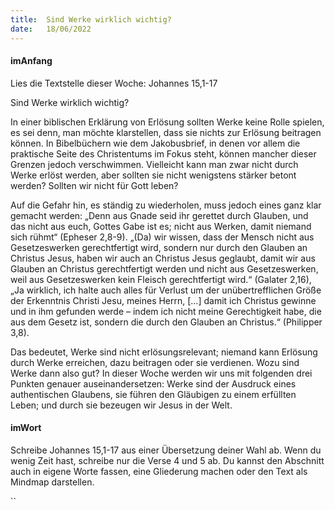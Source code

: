 ```yaml
---
title:  Sind Werke wirklich wichtig?
date:   18/06/2022
---
```


#### imAnfang

Lies die Textstelle dieser Woche: Johannes 15,1-17

Sind Werke wirklich wichtig?

In einer biblischen Erklärung von Erlösung sollten Werke keine Rolle spielen, es sei denn, man möchte klarstellen, dass sie nichts zur Erlösung beitragen können. In Bibelbüchern wie dem Jakobusbrief, in denen vor allem die praktische Seite des Christentums im Fokus steht, können mancher dieser Grenzen jedoch verschwimmen. Vielleicht kann man zwar nicht durch Werke erlöst werden, aber sollten sie nicht wenigstens stärker betont werden? Sollten wir nicht für Gott leben?

Auf die Gefahr hin, es ständig zu wiederholen, muss jedoch eines ganz klar gemacht werden: „Denn aus Gnade seid ihr gerettet durch Glauben, und das nicht aus euch, Gottes Gabe ist es; nicht aus Werken, damit niemand sich rühmt“ (Epheser 2,8-9). „(Da) wir wissen, dass der Mensch nicht aus Gesetzeswerken gerechtfertigt wird, sondern nur durch den Glauben an Christus Jesus, haben wir auch an Christus Jesus geglaubt, damit wir aus Glauben an Christus gerechtfertigt werden und nicht aus Gesetzeswerken, weil aus Gesetzeswerken kein Fleisch gerechtfertigt wird.“ (Galater 2,16), „Ja wirklich, ich halte auch alles für Verlust um der unübertrefflichen Größe der Erkenntnis Christi Jesu, meines Herrn, […] damit ich Christus gewinne und in ihm gefunden werde – indem ich nicht meine Gerechtigkeit habe, die aus dem Gesetz ist, sondern die durch den Glauben an Christus.“ (Philipper 3,8).

Das bedeutet, Werke sind nicht erlösungsrelevant; niemand kann Erlösung durch Werke erreichen, dazu beitragen oder sie verdienen. Wozu sind Werke dann also gut? In dieser Woche werden wir uns mit folgenden drei Punkten genauer auseinandersetzen: Werke sind der Ausdruck eines authentischen Glaubens, sie führen den Gläubigen zu einem erfüllten Leben; und durch sie bezeugen wir Jesus in der Welt.

#### imWort

Schreibe Johannes 15,1-17 aus einer Übersetzung deiner Wahl ab. Wenn du wenig Zeit hast, schreibe nur die Verse 4 und 5 ab. Du kannst den Abschnitt auch in eigene Worte fassen, eine Gliederung machen oder den Text als Mindmap darstellen.

``
